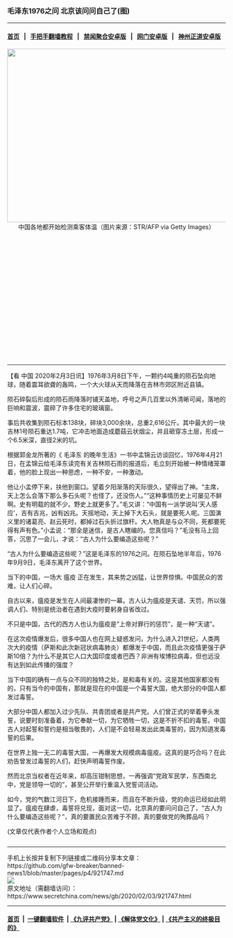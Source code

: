 ### 毛泽东1976之问 北京该问问自己了(图)
------------------------

#### [首页](https://github.com/gfw-breaker/banned-news1/blob/master/README.md) &nbsp;&nbsp;|&nbsp;&nbsp; [手把手翻墙教程](https://github.com/gfw-breaker/guides/wiki) &nbsp;&nbsp;|&nbsp;&nbsp; [禁闻聚合安卓版](https://github.com/gfw-breaker/bn-android) &nbsp;&nbsp;|&nbsp;&nbsp; [网门安卓版](https://github.com/oGate2/oGate) &nbsp;&nbsp;|&nbsp;&nbsp; [神州正道安卓版](https://github.com/SzzdOgate/update) 



<div class="article_right" style="fone-color:#000">
 <p style="text-align: center;">
  <img alt="" src="https://img3.secretchina.com/pic/2020/1-25/p2611891a399325861-ss.jpg" style="height:400px; width:600px"/>
  <br>
   中国各地都开始检测乘客体温（图片来源：STR/AFP via Getty Images）
   <span id="hideid" name="hideid" style="color:red;display:none;">
    <span href="https://www.secretchina.com">
    </span>
   </span>
  </br>
 </p>
 <div id="txt-mid1-t21-2017">
  <ins class="adsbygoogle" data-ad-client="ca-pub-1276641434651360" data-ad-slot="2451032099" style="display:inline-block;width:336px;height:280px">
  </ins>
  

---


  </div>
 </div>
 <p>
  【看
  <span href="https://www.secretchina.com" target="_blank">
   中国
  </span>
  2020年2月3日讯】1976年3月8日下午，一颗约4吨重的陨石坠向地球，随着震耳欲聋的轰鸣，一个大火球从天而降落在吉林市郊区附近县镇。
  <span id="hideid" name="hideid" style="color:red;display:none;">
   <span href="https://www.secretchina.com">
   </span>
  </span>
 </p>
 <p>
  陨石碎裂后形成的陨石雨降落时铺天盖地，呼号之声几百里以外清晰可闻，落地的巨响和震波，震碎了许多住宅的玻璃窗。
 </p>
 <p>
  事后共收集到陨石标本138块，碎块3,000余块，总重2,616公斤。其中最大的一块吉林1号陨石重达1.7吨，它冲击地面造成蘑菇云状烟尘，并且砸穿冻土层，形成一个6.5米深，直径2米的坑。
 </p>
 <p>
  根据郭金龙所著的《
  <span href="https://www.secretchina.com/news/gb/tag/毛泽东" target="_blank">
   毛泽东
  </span>
  的晚年生活》一书中孟锦云访谈回忆，1976年4月21日，在孟锦云给毛泽东读完有关吉林陨石雨的报道后，毛立刻开始被一种情绪笼罩着，他的脸上现出一种思虑，一种不安，一种激动。
 </p>
 <p>
  他让小孟停下来，扶他到窗口。望着夕阳渐落的天际很久，望得出了神。“主席，天上怎么会落下那么多石头呢？也怪了，还没伤人。”“这种事情历史上可屡见不鲜啊。史有明载的就不少。野史上就更多了。”毛又讲：“中国有一派学说叫‘天人感应’，吉有吉兆，凶有凶兆。天摇地动，天上掉下大石头，就是要死人呢。三国演义里的诸葛亮、赵云死时，都掉过石头折过旗杆。大人物真是与众不同，死都要死得有声有色。”小孟说：“那全是迷信，是古人瞎编的。您真信吗？”毛没有马上回答，沉思了一会儿，才说：“古人为什么要编造这些呢？”
 </p>
 <p>
  “古人为什么要编造这些呢？”这是毛泽东的1976之问。在陨石坠地半年后，1976年9月9日，毛泽东离开了这个世界。
 </p>
 <p>
  当下的中国，一场大
  <span href="https://www.secretchina.com/news/gb/tag/瘟疫" target="_blank">
   瘟疫
  </span>
  正在发生，其来势之凶猛，让世界惊惧。中国民众的苦难，让人们心碎。
 </p>
 <p>
  自古以来，瘟疫是发生在人间最凄惨的一幕。古人认为瘟疫是天谴、天罚，所以强调人们、特别是统治者在遇到大疫时要躬身自省改过。
 </p>
 <p>
  不只是中国，古代的西方人也认为瘟疫是“上帝对罪行的惩罚”，是一种“天谴”。
 </p>
 <p>
  在这次疫情爆发后，很多中国人也在网上疑惑发问，为什么进入21世纪，人类两次大的疫情（萨斯和此次新冠状病毒肺炎）都爆发于中国，而且此次疫情更强于萨斯10倍？为什么不是其它人口大国印度或者巴西？非洲有埃博拉病毒，但也远没有达到如此传播的强度？
 </p>
 <p>
  当下中国的确有一点与众不同的独特之处，是和毒有关的。这是其他国家都没有的，只有当今的中国有，那就是现在的中国是一个毒誓大国，绝大部分的中国人都发过毒誓。
 </p>
 <p>
  大部分中国人都加入过少先队、共青团或者是共产党。人们曾正式的举着拳头发誓，说要时刻准备着，为它奉献一切，为它牺牲一切，这是不折不扣的毒誓。中国古人对起誓和誓约是相当敬畏的，人们是不会轻易发出此类毒誓的，因为知道发毒誓的后果。
 </p>
 <p>
  在世界上独一无二的毒誓大国，一再爆发大规模病毒瘟疫。这真的是巧合吗？在此劝告曾发过毒誓的人们，赶快声明毒誓作废。
 </p>
 <p>
  然而北京当权者在近年来，却高压钳制思想，一再强调“党政军民学，东西南北中，党是领导一切的”，甚至公开举行重温入党誓词活动。
 </p>
 <p>
  如今，党的气数江河日下，危机接踵而来，而且在不断升级，党的命运已经如此明显了。瘟疫在肆虐，毒誓将兑现，面对这一切，北京真的要问问自己了，“古人为什么要编造这些呢？”，真的要置民众苦难于不顾，真的要做党的殉葬品吗？
 </p>
 (文章仅代表作者个人立场和观点)
 <center>
  <div>
   <div id="txt-mid2-t22-2017" style="display: block;  max-height: 351px;  overflow: hidden;">
    <div id="SC-21xxx">
    </div>
    <ins class="adsbygoogle" data-ad-client="ca-pub-1276641434651360" data-ad-format="auto" data-ad-slot="4301710469" data-full-width-responsive="true" style="display:block">
    </ins>
   </div>
  </div>
 </center>
 <div style="padding-top:12px;">
 </div>
</div>

<hr/>
手机上长按并复制下列链接或二维码分享本文章：<br/>
https://github.com/gfw-breaker/banned-news1/blob/master/pages/p4/921747.md <br/>
<a href='https://github.com/gfw-breaker/banned-news1/blob/master/pages/p4/921747.md'><img src='https://github.com/gfw-breaker/banned-news1/blob/master/pages/p4/921747.md.png'/></a> <br/>
原文地址（需翻墙访问）：https://www.secretchina.com/news/gb/2020/02/03/921747.html


------------------------
#### [首页](https://github.com/gfw-breaker/banned-news1/blob/master/README.md) &nbsp;|&nbsp; [一键翻墙软件](https://github.com/gfw-breaker/nogfw/blob/master/README.md) &nbsp;| [《九评共产党》](https://github.com/gfw-breaker/9ping.md/blob/master/README.md#九评之一评共产党是什么) | [《解体党文化》](https://github.com/gfw-breaker/jtdwh.md/blob/master/README.md) | [《共产主义的终极目的》](https://github.com/gfw-breaker/gczydzjmd.md/blob/master/README.md)


<img src='http://gfw-breaker.win/banned-news/pages/p4/921747.md' width='0px' height='0px'/>